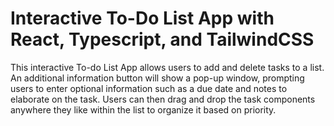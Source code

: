 # Interactive To-Do List App with React, Typescript, and TailwindCSS

This interactive To-do List App allows users to add and delete tasks to a list. An additional information button will show a pop-up window, prompting users to enter optional information such as a due date and notes to elaborate on the task. Users can then drag and drop the task components anywhere they like within the list to organize it based on priority.

